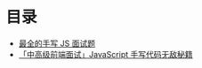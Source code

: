 # 目录

- [最全的手写 JS 面试题](https://juejin.cn/post/6968713283884974088)
- [「中高级前端面试」JavaScript 手写代码无敌秘籍](https://juejin.cn/post/6844903809206976520)
